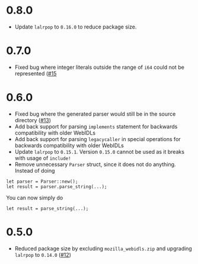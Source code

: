 # 0.8.0

 - Update `lalrpop` to `0.16.0` to reduce package size.

# 0.7.0

 - Fixed bug where integer literals outside the range of `i64` could not be represented ([#15](https://github.com/sgodwincs/webidl-rs/pull/15) 

# 0.6.0

 - Fixed bug where the generated parser would still be in the source directory ([#13](https://github.com/sgodwincs/webidl-rs/pull/13))
 - Add back support for parsing `implements` statement for backwards compatibility with older WebIDLs
 - Add back support for parsing `legacycaller` in special operations for backwards compatibility with older WebIDLs
 - Update `lalrpop` to `0.15.1`. Version `0.15.0` cannot be used as it breaks with usage of `include!`
 - Remove unnecessary `Parser` struct, since it does not do anything. Instead of doing

 ```
 let parser = Parser::new();
 let result = parser.parse_string(...);
 ```

 You can now simply do

 ```
 let result = parse_string(...);
 ```

# 0.5.0

 - Reduced package size by excluding `mozilla_webidls.zip` and upgrading `lalrpop` to `0.14.0` ([#12](https://github.com/sgodwincs/webidl-rs/pull/12))

